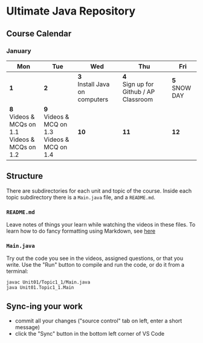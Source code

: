 # Ultimate Java Repository

## Course Calendar

### January

| Mon                                                       | Tue                                                     | Wed                                  | Thu                                          | Fri                 |
| --------------------------------------------------------- | ------------------------------------------------------- | ------------------------------------ | -------------------------------------------- | ------------------- |
| **1**                                                     | **2**                                                   | **3** <br> Install Java on computers | **4** <br> Sign up for Github / AP Classroom | **5** <br> SNOW DAY |
| **8** <br> Videos & MCQs on 1.1 <br> Videos & MCQs on 1.2 | **9** <br> Videos & MCQ on 1.3 <br> Videos & MCQ on 1.4 | **10**                               | **11**                                       | **12**              |

## Structure

There are subdirectories for each unit and topic of the course. Inside each topic subdirectory there is a `Main.java` file, and a `README.md`.

### `README.md`

Leave notes of things your learn while watching the videos in these files. To learn how to do fancy formatting using Markdown, see [here](https://github.com/adam-p/markdown-here/wiki/Markdown-Cheatsheet)

### `Main.java`

Try out the code you see in the videos, assigned questions, or that you write. Use the "Run" button to compile and run the code, or do it from a terminal:

```
javac Unit01/Topic1_1/Main.java
java Unit01.Topic1_1.Main
```

## Sync-ing your work

- commit all your changes ("source control" tab on left, enter a short message)
- click the "Sync" button in the bottom left corner of VS Code
